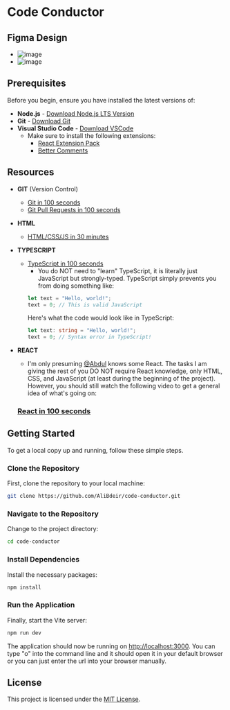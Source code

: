 # Code Conductor

## Figma Design
- ![image](https://github.com/AliBdeir/code-conductor/assets/30950330/e5d547c5-a9b2-4fb7-a89e-4308b1cbd659)
- ![image](https://github.com/AliBdeir/code-conductor/assets/30950330/0d4d0209-b2b1-4d85-985a-d31afd5f65ab)


## Prerequisites

Before you begin, ensure you have installed the latest versions of:

- **Node.js** - [Download Node.js LTS Version](https://nodejs.org/en/download)
- **Git** - [Download Git](https://git-scm.com/downloads)
- **Visual Studio Code** - [Download VSCode](https://code.visualstudio.com/)
    - Make sure to install the following extensions:
        - [React Extension Pack](https://marketplace.visualstudio.com/items?itemName=jawandarajbir.react-vscode-extension-pack)
        - [Better Comments](https://marketplace.visualstudio.com/items?itemName=aaron-bond.better-comments)

## Resources
- **GIT** (Version Control)
    - [Git in 100 seconds](https://www.youtube.com/watch?v=hwP7WQkmECE)
    - [Git Pull Requests in 100 seconds](https://www.youtube.com/watch?v=8lGpZkjnkt4)

- **HTML**
    - [HTML/CSS/JS in 30 minutes](https://www.youtube.com/watch?app=desktop&v=_GTMOmRrqkU)

- **TYPESCRIPT**
    - [TypeScript in 100 seconds](https://www.youtube.com/watch?v=zQnBQ4tB3ZA)
        - You do NOT need to "learn" TypeScript, it is literally just JavaScript but strongly-typed. TypeScript simply prevents you from doing something like:
        ```js
        let text = "Hello, world!";
        text = 0; // This is valid JavaScript
        ```
        Here's what the code would look like in TypeScript:
        ```ts
        let text: string = "Hello, world!";
        text = 0; // Syntax error in TypeScript!
        ```

- **REACT**
    - I'm only presuming [@Abdul](https://github.com/khanabdu25) knows some React. The tasks I am giving the rest of you DO NOT require React knowledge, only HTML, CSS, and JavaScript (at least during the beginning of the project). However, you should still watch the following video to get a general idea of what's going on:

    ### **[React in 100 seconds](https://www.youtube.com/watch?v=Tn6-PIqc4UM)**

## Getting Started

To get a local copy up and running, follow these simple steps.

### Clone the Repository

First, clone the repository to your local machine:

```bash
git clone https://github.com/AliBdeir/code-conductor.git
```

### Navigate to the Repository

Change to the project directory:

```bash
cd code-conductor
```

### Install Dependencies

Install the necessary packages:

```bash
npm install
```

### Run the Application

Finally, start the Vite server:

```bash
npm run dev
```

The application should now be running on [http://localhost:3000](http://localhost:3000). You can type "o" into the command line and it should open it in your default browser or you can just enter the url into your browser manually.

## License

This project is licensed under the [MIT License](LICENSE).
